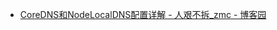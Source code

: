 

- [CoreDNS和NodeLocalDNS配置详解 - 人艰不拆_zmc - 博客园](https://www.cnblogs.com/zhangmingcheng/p/15680815.html)
